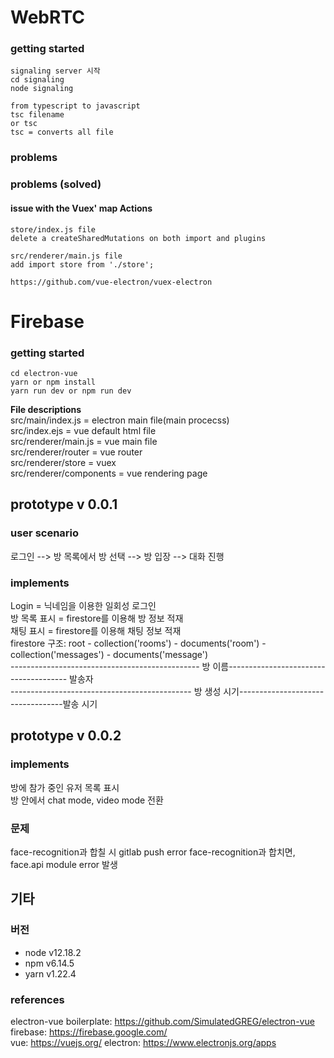 # WebRTC
### getting started
```
signaling server 시작  
cd signaling
node signaling

from typescript to javascript
tsc filename 
or tsc 
tsc = converts all file
```

### problems

### problems (solved)
#### issue with the Vuex' map Actions 
```
store/index.js file
delete a createSharedMutations on both import and plugins

src/renderer/main.js file
add import store from './store';

https://github.com/vue-electron/vuex-electron
```

# Firebase
### getting started  
``` 
cd electron-vue
yarn or npm install  
yarn run dev or npm run dev  
```
**File descriptions**  
src/main/index.js = electron main file(main procecss)  
src/index.ejs = vue default html file  
src/renderer/main.js = vue main file  
src/renderer/router = vue router  
src/renderer/store = vuex  
src/renderer/components = vue rendering page  
## prototype v 0.0.1
### user scenario
로그인 --> 방 목록에서 방 선택 --> 방 입장 --> 대화 진행

### implements

Login = 닉네임을 이용한 일회성 로그인  
방 목록 표시 = firestore를 이용해 방 정보 적재  
채팅 표시 = firestore를 이용해 채팅 정보 적재  
firestore 구조: root - collection('rooms') - documents('room') - collection('messages') - documents('message')  
----------------------------------------------- 방 이름-------------------------------------- 발송자  
--------------------------------------------- 방 생성 시기----------------------------------발송 시기


## prototype v 0.0.2
### implements
방에 참가 중인 유저 목록 표시  
방 안에서 chat mode, video mode 전환  
### 문제
face-recognition과 합칠 시 gitlab push error
face-recognition과 합치면, face.api module error 발생

## 기타
### 버전

- node v12.18.2
- npm v6.14.5
- yarn v1.22.4


### references  
electron-vue boilerplate: https://github.com/SimulatedGREG/electron-vue  
firebase: https://firebase.google.com/  
vue: https://vuejs.org/
electron: https://www.electronjs.org/apps  
